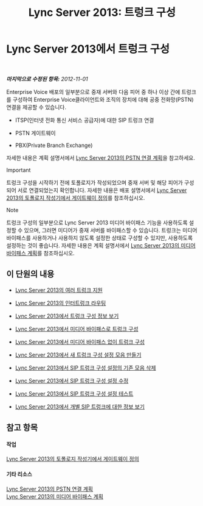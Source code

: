 ﻿---
title: 'Lync Server 2013: 트렁크 구성'
TOCTitle: 트렁크 구성
ms:assetid: 0c339511-a185-484e-94f0-dbe918b7e48a
ms:mtpsurl: https://technet.microsoft.com/ko-kr/library/Gg398170(v=OCS.15)
ms:contentKeyID: 49302777
ms.date: 08/10/2015
mtps_version: v=OCS.15
ms.translationtype: HT
---

# Lync Server 2013에서 트렁크 구성

 

_**마지막으로 수정된 항목:** 2012-11-01_

Enterprise Voice 배포의 일부분으로 중재 서버와 다음 피어 중 하나 이상 간에 트렁크를 구성하여 Enterprise Voice클라이언트와 조직의 장치에 대해 공중 전화망(PSTN) 연결을 제공할 수 있습니다.

  - ITSP(인터넷 전화 통신 서비스 공급자)에 대한 SIP 트렁크 연결

  - PSTN 게이트웨이

  - PBX(Private Branch Exchange)

자세한 내용은 계획 설명서에서 [Lync Server 2013의 PSTN 연결 계획](lync-server-2013-planning-for-pstn-connectivity.md)을 참고하세요.


> [!IMPORTANT]
> 트렁크 구성을 시작하기 전에 토폴로지가 작성되었으며 중재 서버 및 해당 피어가 구성되어 서로 연결되었는지 확인합니다. 자세한 내용은 배포 설명서에서 <A href="lync-server-2013-define-a-gateway-in-topology-builder.md">Lync Server 2013의 토폴로지 작성기에서 게이트웨이 정의</A>를 참조하십시오.




> [!NOTE]
> 트렁크 구성의 일부분으로 Lync Server 2013 미디어 바이패스 기능을 사용하도록 설정할 수 있으며, 그러면 미디어가 중재 서버를 바이패스할 수 있습니다. 트렁크는 미디어 바이패스를 사용하거나 사용하지 않도록 설정한 상태로 구성할 수 있지만, 사용하도록 설정하는 것이 좋습니다. 자세한 내용은 계획 설명서에서 <A href="lync-server-2013-planning-for-media-bypass.md">Lync Server 2013의 미디어 바이패스 계획</A>를 참조하십시오.



## 이 단원의 내용

  - [Lync Server 2013의 여러 트렁크 지원](lync-server-2013-multiple-trunk-support.md)

  - [Lync Server 2013의 인터트렁크 라우팅](lync-server-2013-inter-trunk-routing.md)

  - [Lync Server 2013에서 트렁크 구성 정보 보기](lync-server-2013-view-trunk-configuration-information.md)

  - [Lync Server 2013에서 미디어 바이패스로 트렁크 구성](lync-server-2013-configure-a-trunk-with-media-bypass.md)

  - [Lync Server 2013에서 미디어 바이패스 없이 트렁크 구성](lync-server-2013-configure-a-trunk-without-media-bypass.md)

  - [Lync Server 2013에서 새 트렁크 구성 설정 모음 만들기](lync-server-2013-create-a-new-collection-of-trunk-configuration-settings.md)

  - [Lync Server 2013에서 SIP 트렁크 구성 설정의 기존 모음 삭제](lync-server-2013-delete-an-existing-collection-of-sip-trunk-configuration-settings.md)

  - [Lync Server 2013에서 SIP 트렁크 구성 설정 수정](lync-server-2013-modify-sip-trunk-configuration-settings.md)

  - [Lync Server 2013에서 SIP 트렁크 구성 설정 테스트](lync-server-2013-test-sip-trunk-configuration-settings.md)

  - [Lync Server 2013에서 개별 SIP 트렁크에 대한 정보 보기](lync-server-2013-view-information-about-individual-sip-trunks.md)

## 참고 항목

#### 작업

[Lync Server 2013의 토폴로지 작성기에서 게이트웨이 정의](lync-server-2013-define-a-gateway-in-topology-builder.md)  

#### 기타 리소스

[Lync Server 2013의 PSTN 연결 계획](lync-server-2013-planning-for-pstn-connectivity.md)  
[Lync Server 2013의 미디어 바이패스 계획](lync-server-2013-planning-for-media-bypass.md)

